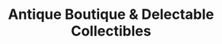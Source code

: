 ---
title: "Antique Boutique & Delectable Collectibles"
url: /richmond/antique-boutique-and-delectable-collectibles/
shop: antiques
---